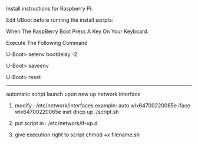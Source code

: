 Install instructions for Raspberry Pi:

Edit UBoot before running the install scripts:

When The RaspBerry Boot Press A Key On Your Keyboard.

Execute The Following Command

U-Boot> setenv bootdelay -2

U-Boot> saveenv

U-Boot> reset

----
automatic script launch upon new up network interface

1) modify : /etc/network/interfaces
example:
auto wlx64700220065e
iface wlx64700220065e inet dhcp
up ./script.sh

2) put script in : /etc/network/if-up.d

3) give execution right to script 
chmod +x filename.sh
